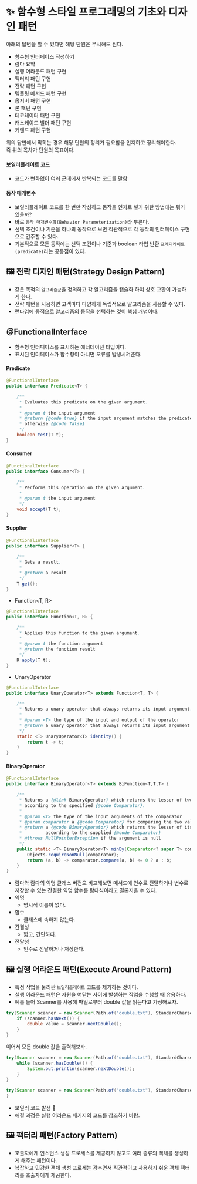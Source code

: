 # ✨ 함수형 스타일 프로그래밍의 기초와 디자인 패턴

아래의 답변을 할 수 있다면 해당 단원은 무시해도 된다.

- 함수형 인터페이스 작성하기
- 람다 요약
- 실행 어라운드 패턴 구현
- 팩터리 패턴 구현
- 전략 패턴 구현
- 템플릿 메서드 패턴 구현
- 옵저버 패턴 구현
- 론 패턴 구현
- 데코레이터 패턴 구현
- 캐스케이드 빌더 패턴 구현
- 커맨드 패턴 구현   

위의 답변에서 막히는 경우 해당 단원의 정리가 필요함을 인지하고 정리해야한다.   
즉 위의 목차가 단원의 목표이다.

#### 보일러플레이트 코드
- 코드가 변화없이 여러 군데에서 반복되는 코드를 말함

#### 동작 매개변수
- 보일러플레이트 코드를 한 번만 작성하고 동작을 인자로 넣기 위한 방법에는 뭐가 있을까?
- 바로 `동작 매개변수화(Behavior Parameterization)`라 부른다.
- 선택 조건이나 기준을 하나의 동작으로 보면 직관적으로 각 동작의 인터페이스 구현으로 간주할 수 있다.
- 기본적으로 모든 동작에는 선택 조건이나 기준과 boolean 타입 반환 `프레디케이트(predicate)`라는 공통점이 있다. 

## 🖼️ 전략 디자인 패턴(Strategy Design Pattern)
- 같은 목적의 `알고리즘군`을 정의하고 각 알고리즘을 캡슐화 하여 상호 교환이 가능하게 한다.
- 전략 패턴을 사용하면 고객마다 다양하게 독립적으로 알고리즘을 사용할 수 있다.
- 런타임에 동적으로 알고리즘의 동작을 선택하는 것이 핵심 개념이다.

## ＠FunctionalInterface
- 함수형 인터페이스를 표시하는 애너테이션 타입이다.
- 표시된 인터페이스가 함수형이 아니면 오류를 발생시켜준다.

#### Predicate<T>
```java
@FunctionalInterface
public interface Predicate<T> {

    /**
     * Evaluates this predicate on the given argument.
     *
     * @param t the input argument
     * @return {@code true} if the input argument matches the predicate,
     * otherwise {@code false}
     */
    boolean test(T t);
}
```
#### Consumer<T>
```java
@FunctionalInterface
public interface Consumer<T> {

    /**
     * Performs this operation on the given argument.
     *
     * @param t the input argument
     */
    void accept(T t);
}
```
#### Supplier<T>
```java
@FunctionalInterface
public interface Supplier<T> {

    /**
     * Gets a result.
     *
     * @return a result
     */
    T get();
}
```
- Function<T, R>
```java
@FunctionalInterface
public interface Function<T, R> {

    /**
     * Applies this function to the given argument.
     *
     * @param t the function argument
     * @return the function result
     */
    R apply(T t);
}
```
- UnaryOperator<T>
```java
@FunctionalInterface
public interface UnaryOperator<T> extends Function<T, T> {

    /**
     * Returns a unary operator that always returns its input argument.
     *
     * @param <T> the type of the input and output of the operator
     * @return a unary operator that always returns its input argument
     */
    static <T> UnaryOperator<T> identity() {
        return t -> t;
    }
}
```
#### BinaryOperator<T>
```java
@FunctionalInterface
public interface BinaryOperator<T> extends BiFunction<T,T,T> {

    /**
     * Returns a {@link BinaryOperator} which returns the lesser of two elements
     * according to the specified {@code Comparator}.
     *
     * @param <T> the type of the input arguments of the comparator
     * @param comparator a {@code Comparator} for comparing the two values
     * @return a {@code BinaryOperator} which returns the lesser of its operands,
     *         according to the supplied {@code Comparator}
     * @throws NullPointerException if the argument is null
     */
    public static <T> BinaryOperator<T> minBy(Comparator<? super T> comparator) {
        Objects.requireNonNull(comparator);
        return (a, b) -> comparator.compare(a, b) <= 0 ? a : b;
    }
}
```

- 람다와 람다의 익명 클래스 버전으 비교해보면 메서드에 인수로 전달하거나 변수로 저장할 수 있는 간결한 익명 함수를 람다식이라고 결론지을 수 있다.
- 익명
  - 명시적 이름이 없다.
- 함수
  - 클래스에 속하지 않는다.
- 간결성
  - 짧고, 간단하다.
- 전달성
  - 인수로 전달하거나 저장한다.

## 🖼️ 실행 어라운드 패턴(Execute Around Pattern)
- 특정 작업을 둘러싼 `보일러플레이트` 코드를 제거하는 것이다.
- 실행 어라운드 패턴은 자원을 여닫는 사이에 발생하는 작업을 수행할 때 유용하다.
- 예를 들어 Scanner를 사용해 파일로부터 double 값을 읽는다고 가정해보자.

```java
try(Scanner scanner = new Scanner(Path.of("double.txt"), StandardCharsets.UTF_8)) {
    if (scanner.hasNext()) {
        double value = scanner.nextDouble();
    }
}
```

이어서 모든 double 값을 출력해보자.
```java
try(Scanner scanner = new Scanner(Path.of("double.txt"), StandardCharsets.UTF_8)) {
    while (scanner.hasDouble()) {
        System.out.println(scanner.nextDouble());
    }
}
```

```java
try(Scanner scanner = new Scanner(Path.of("double.txt"), StandardCharsets.UTF_8)){
}
```
- 보일러 코드 발생 🚨
- 해결 과정은 실행 어라운드 패키지의 코드를 참조하기 바람.

## 🖼️ 팩터리 패턴(Factory Pattern)
- 호출자에게 인스턴스 생성 프로세스를 제공하지 않고도 여러 종류의 객체를 생성하게 해주는 패턴이다.
- 복잡하고 민감한 객체 생성 프로세는 감추면서 직관적이고 사용하기 쉬운 객체 팩터리를 호출자에게 제공한다.
